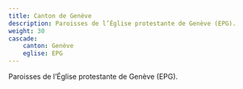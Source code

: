 ```yaml
---
title: Canton de Genève
description: Paroisses de l’Église protestante de Genève (EPG).
weight: 30
cascade:
    canton: Genève
    eglise: EPG
---
```


Paroisses de l’Église protestante de Genève (EPG).